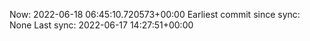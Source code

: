 Now: 2022-06-18 06:45:10.720573+00:00 Earliest commit since sync: None Last sync: 2022-06-17 14:27:51+00:00
